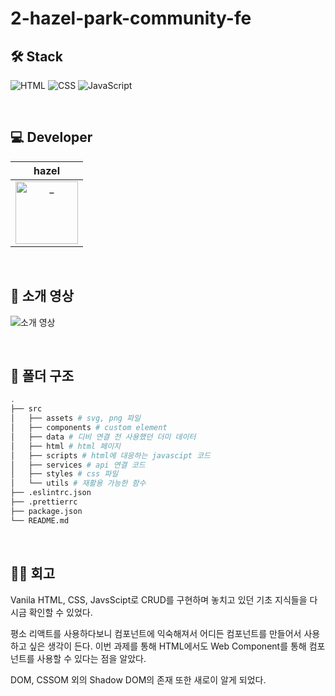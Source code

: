 # 2-hazel-park-community-fe

## 🛠️ Stack

![HTML](https://img.shields.io/badge/HTML-E34F26?style=flat&logo=html5&logoColor=white)
![CSS](https://img.shields.io/badge/CSS-1572B6?style=flat&logo=css3&logoColor=white)
![JavaScript](https://img.shields.io/badge/JavaScript-F7DF1E?style=flat&logo=javascript&logoColor=black)

<br />

## 💻 Developer

<div align=center>

|                                                           hazel                                                           |
| :------------------------------------------------------------------------------------------------------------------------: |
| <a href="https://github.com/gmlwlsdl"> <img src="https://avatars.githubusercontent.com/gmlwlsdl" width=100px alt="_"/></a> |

</div>

<br />

## 👀 소개 영상

![소개 영상](https://github.com/user-attachments/assets/ae7239d9-1407-494a-ac9c-8ac61e212720)

<br />

## 📁 폴더 구조
```bash
.
├── src
│   ├── assets # svg, png 파일
│   ├── components # custom element
│   ├── data # 디비 연결 전 사용했던 더미 데이터
│   ├── html # html 페이지 
│   ├── scripts # html에 대응하는 javascipt 코드
│   ├── services # api 연결 코드
│   ├── styles # css 파일
│   └── utils # 재활용 가능한 함수
├── .eslintrc.json
├── .prettierrc
├── package.json
└── README.md
```


<br />

## ✍🏻 회고

Vanila HTML, CSS, JavsScipt로 CRUD를 구현하며 놓치고 있던 기초 지식들을 다시금 확인할 수 있었다. <br />

평소 리액트를 사용하다보니 컴포넌트에 익숙해져서 어디든 컴포넌트를 만들어서 사용하고 싶은 생각이 든다. 이번 과제를 통해 HTML에서도 Web Component를 통해 컴포넌트를 사용할 수 있다는 점을 알았다. <br />

DOM, CSSOM 외의 Shadow DOM의 존재 또한 새로이 알게 되었다.
